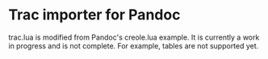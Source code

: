 # Trac importer for Pandoc

trac.lua is modified from Pandoc's creole.lua example. It is currently a work in
progress and is not complete. For example, tables are not supported yet.
